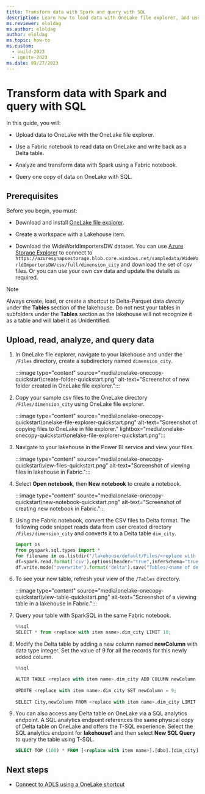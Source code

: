 ```yaml
---
title: Transform data with Spark and query with SQL
description: Learn how to load data with OneLake file explorer, and use a Fabric notebook to transform the data and then query with SQL.
ms.reviewer: eloldag
ms.author: eloldag
author: eloldag
ms.topic: how-to
ms.custom:
  - build-2023
  - ignite-2023
ms.date: 09/27/2023
---
```


# Transform data with Spark and query with SQL

In this guide, you will:

- Upload data to OneLake with the OneLake file explorer.

- Use a Fabric notebook to read data on OneLake and write back as a Delta table.

- Analyze and transform data with Spark using a Fabric notebook.

- Query one copy of data on OneLake with SQL.

## Prerequisites

Before you begin, you must:

- Download and install [OneLake file explorer](onelake-file-explorer.md).

- Create a workspace with a Lakehouse item.

- Download the WideWorldImportersDW dataset. You can use [Azure Storage Explorer](https://azure.microsoft.com/features/storage-explorer/) to connect to `https://azuresynapsestorage.blob.core.windows.net/sampledata/WideWorldImportersDW/csv/full/dimension_city` and download the set of csv files. Or you can use your own csv data and update the details as required.

> [!NOTE]
> Always create, load, or create a shortcut to Delta-Parquet data *directly* under the **Tables** section of the lakehouse. Do not nest your tables in subfolders under the **Tables** section as the lakehouse will not recognize it as a table and will label it as Unidentified.

## Upload, read, analyze, and query data

1. In OneLake file explorer, navigate to your lakehouse and under the `/Files` directory, create a subdirectory named `dimension_city`.

   :::image type="content" source="media\onelake-onecopy-quickstart\create-folder-quickstart.png" alt-text="Screenshot of new folder created in OneLake file explorer.":::

1. Copy your sample csv files to the OneLake directory `/Files/dimension_city` using OneLake file explorer.

   :::image type="content" source="media\onelake-onecopy-quickstart\onelake-file-explorer-quickstart.png" alt-text="Screenshot of copying files to OneLake in file explorer." lightbox="media\onelake-onecopy-quickstart\onelake-file-explorer-quickstart.png":::

1. Navigate to your lakehouse in the Power BI service and view your files.

   :::image type="content" source="media\onelake-onecopy-quickstart\view-files-quickstart.png" alt-text="Screenshot of viewing files in lakehouse in Fabric.":::

1. Select **Open notebook**, then **New notebook** to create a notebook.

   :::image type="content" source="media\onelake-onecopy-quickstart\new-notebook-quickstart.png" alt-text="Screenshot of creating new notebook in Fabric.":::

1. Using the Fabric notebook, convert the CSV files to Delta format. The following code snippet reads data from user created directory `/Files/dimension_city` and converts it to a Delta table `dim_city`.

   ```python
   import os
   from pyspark.sql.types import *
   for filename in os.listdir("/lakehouse/default/Files/<replace with your folder path>"):
   df=spark.read.format('csv').options(header="true",inferSchema="true").load("abfss://<replace with workspace name>@onelake.dfs.fabric.microsoft.com/<replace with item name>.Lakehouse/Files/<folder name>/"+filename,on_bad_lines="skip")
   df.write.mode("overwrite").format("delta").save("Tables/<name of delta table>")
   ```

1. To see your new table, refresh your view of the `/Tables` directory.

   :::image type="content" source="media\onelake-onecopy-quickstart\view-table-quickstart.png" alt-text="Screenshot of a viewing table in a lakehouse in Fabric.":::

1. Query your table with SparkSQL in the same Fabric notebook.

   ```python
   %%sql
   SELECT * from <replace with item name>.dim_city LIMIT 10;
   ```

1. Modify the Delta table by adding a new column named **newColumn** with data type integer. Set the value of 9 for all the records for this newly added column.

   ```python
   %%sql
   
   ALTER TABLE <replace with item name>.dim_city ADD COLUMN newColumn int;
  
   UPDATE <replace with item name>.dim_city SET newColumn = 9;
  
   SELECT City,newColumn FROM <replace with item name>.dim_city LIMIT 10;
   ```

1. You can also access any Delta table on OneLake via a SQL analytics endpoint. A SQL analytics endpoint references the same physical copy of Delta table on OneLake and offers the T-SQL experience. Select the SQL analytics endpoint for **lakehouse1** and then select **New SQL Query** to query the table using T-SQL.

   ```sql
   SELECT TOP (100) * FROM [<replace with item name>].[dbo].[dim_city];
   ```

## Next steps

- [Connect to ADLS using a OneLake shortcut](onelake-shortcuts-adb-quickstart.md)
